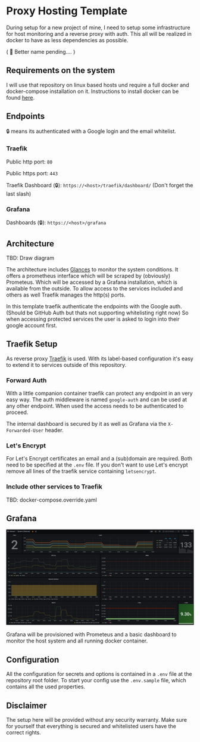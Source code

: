 # Proxy Hosting Template

During setup for a new project of mine, I need to setup some infrastructure for host monitoring and a reverse proxy with auth.
This all will be realized in docker to have as less dependencies as possible.

( 💭 Better name pending.... )

## Requirements on the system

I will use that repository on linux based hosts und require a full docker and docker-compose installation on it.
Instructions to install docker can be found [here](https://docs.docker.com/engine/install/#server).

## Endpoints

🔒️ means its authenticated with a Google login and the email whitelist.

### Traefik

Public http port: `80`

Public https port: `443`

Traefik Dashboard (🔒️): `https://<host>/traefik/dashboard/` (Don't forget the last slash)

### Grafana

Dashboards (🔒️): `https://<host>/grafana`

## Architecture

TBD: Draw diagram

The architecture includes [Glances](https://github.com/nicolargo/glances) to monitor the system conditions.
It offers a prometheus interface which will be scraped by (obviously) Prometeus.
Which will be accessed by a Grafana installation, which is available from the outside.
To allow access to the services included and others as well Traefik manages the http(s) ports.

In this template traefik authenticate the endpoints with the Google auth.
(Should be GitHub Auth but thats not supporting whitelisting right now)
So when accessing protected services the user is asked to login into their google account first.

## Traefik Setup

As reverse proxy [Traefik](https://doc.traefik.io/traefik/) is used.
With its label-based configuration it's easy to extend it to services outside of this repository.

### Forward Auth

With a little companion container traefik can protect any endpoint in an very easy way.
The auth middleware is named `google-auth` and can be used at any other endpoint.
When used the access needs to be authenticated to proceed.

The internal dashboard is secured by it as well as Grafana via the `X-Forwarded-User` header.

### Let's Encrypt

For Let's Encrypt certificates an email and a (sub)domain are required. Both need to be specified at the `.env` file.
If you don't want to use Let's encrypt remove all lines of the traefik service containing `letsencrypt`.

### Include other services to Traefik

TBD: docker-compose.override.yaml

## Grafana

![Grafana Dashboard](assets/grafana-sample.png)

Grafana will be provisioned with Prometeus and a basic dashboard to monitor the host system and all running docker container.

## Configuration

All the configuration for secrets and options is contained in a `.env` file at the repository root folder.
To start your config use the `.env.sample` file, which contains all the used properties.

## Disclaimer

The setup here will be provided without any security warranty.
Make sure for yourself that everything is secured and whitelisted users have the correct rights.
